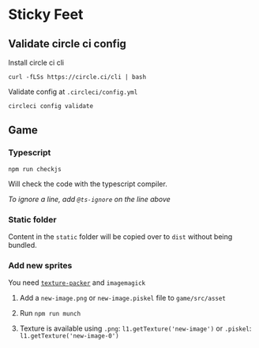 # Sticky Feet

## Validate circle ci config

Install circle ci cli

`curl -fLSs https://circle.ci/cli | bash`

Validate config at `.circleci/config.yml`

`circleci config validate`

## Game

### Typescript

`npm run checkjs`

Will check the code with the typescript compiler.

_To ignore a line, add `@ts-ignore` on the line above_

### Static folder

Content in the `static` folder will be copied over to `dist` without being bundled.

### Add new sprites

You need [`texture-packer`](https://www.codeandweb.com/texturepacker/download) and `imagemagick`

1. Add a `new-image.png` or `new-image.piskel` file to `game/src/asset`

2. Run `npm run munch`

3. Texture is available using `.png`: `l1.getTexture('new-image')` or `.piskel`: `l1.getTexture('new-image-0')`
